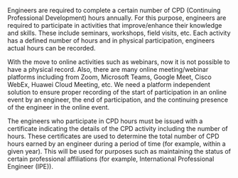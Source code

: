 Engineers are required to complete a certain number of CPD (Continuing Professional Development) hours annually. For this purpose, engineers are required to participate in activities that improve/enhance their knowledge and skills. These include seminars, workshops, field visits, etc. Each activity has a defined number of hours and in physical participation, engineers actual hours can be recorded.

With the move to online activities such as webinars, now it is not possible to have a physical record. Also, there are many online meeting/webinar platforms including from Zoom, Microsoft Teams, Google Meet, Cisco WebEx, Huawei Cloud Meeting, etc. We need a platform independent solution to ensure proper recording of the start of participation in an online event by an engineer, the end of participation, and the continuing presence of the engineer in the online event.

The engineers who participate in CPD hours must be issued with a certificate indicating the details of the CPD activity including the number of hours. These certificates are used to determine the total number of CPD hours earned by an engineer during a period of time (for example, within a given year). This will be used for purposes such as maintaining the status of certain professional affiliations (for example, International Professional Engineer (IPE)).